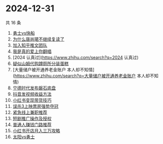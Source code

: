 # 2024-12-31

共 16 条

<!-- BEGIN ZHIHUSEARCH -->
<!-- 最后更新时间 Tue Dec 31 2024 16:17:13 GMT+0800 (China Standard Time) -->
1. [勇士vs快船](https://www.zhihu.com/search?q=勇士vs快船)
1. [为什么唐尚珺不继续复读了](https://www.zhihu.com/search?q=为什么唐尚珺不继续复读了)
1. [加入知乎推文团队](https://www.zhihu.com/search?q=加入知乎推文团队)
1. [我是真的爱上你翻唱](https://www.zhihu.com/search?q=我是真的爱上你翻唱)
1. [2024 认真过](https://www.zhihu.com/search?q=2024 认真过)
1. [疑似山姆代购蹲厕所分装蛋糕](https://www.zhihu.com/search?q=疑似山姆代购蹲厕所分装蛋糕)
1. [大量储户被开通养老金账户 本人却不知情](https://www.zhihu.com/search?q=大量储户被开通养老金账户 本人却不知情)
1. [宁德时代发布磐石底盘](https://www.zhihu.com/search?q=宁德时代发布磐石底盘)
1. [抖音发视频收益方法](https://www.zhihu.com/search?q=抖音发视频收益方法)
1. [小红书变现带货技巧](https://www.zhihu.com/search?q=小红书变现带货技巧)
1. [误杀3上映票房强势夺冠](https://www.zhihu.com/search?q=误杀3上映票房强势夺冠)
1. [紧急线上兼职推荐](https://www.zhihu.com/search?q=紧急线上兼职推荐)
1. [短剧推广操作及授权](https://www.zhihu.com/search?q=短剧推广操作及授权)
1. [普通人赚钱门路推荐](https://www.zhihu.com/search?q=普通人赚钱门路推荐)
1. [小红书开店月入三万攻略](https://www.zhihu.com/search?q=小红书开店月入三万攻略)
1. [太阳vs勇士](https://www.zhihu.com/search?q=太阳vs勇士)
<!-- END ZHIHUSEARCH -->
